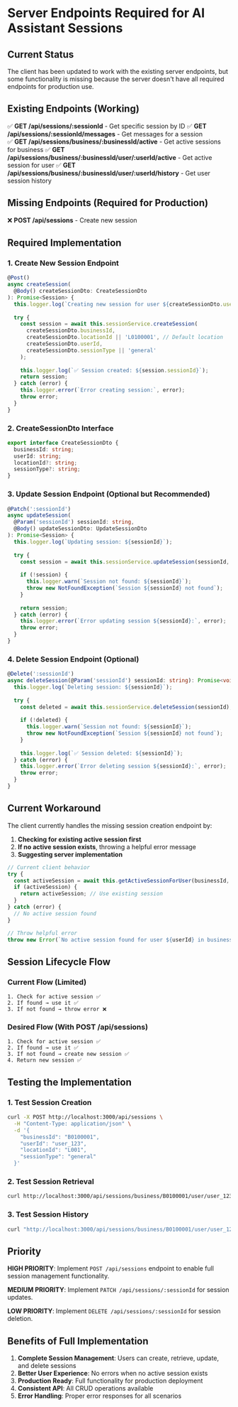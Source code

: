# Server Endpoints Required for AI Assistant Sessions

## Current Status

The client has been updated to work with the existing server endpoints, but some functionality is missing because the server doesn't have all required endpoints for production use.

## Existing Endpoints (Working)

✅ **GET /api/sessions/:sessionId** - Get specific session by ID
✅ **GET /api/sessions/:sessionId/messages** - Get messages for a session  
✅ **GET /api/sessions/business/:businessId/active** - Get active sessions for business
✅ **GET /api/sessions/business/:businessId/user/:userId/active** - Get active session for user
✅ **GET /api/sessions/business/:businessId/user/:userId/history** - Get user session history

## Missing Endpoints (Required for Production)

❌ **POST /api/sessions** - Create new session

## Required Implementation

### 1. Create New Session Endpoint

```typescript
@Post()
async createSession(
  @Body() createSessionDto: CreateSessionDto
): Promise<Session> {
  this.logger.log(`Creating new session for user ${createSessionDto.userId} in business ${createSessionDto.businessId}`);
  
  try {
    const session = await this.sessionService.createSession(
      createSessionDto.businessId,
      createSessionDto.locationId || 'L0100001', // Default location
      createSessionDto.userId,
      createSessionDto.sessionType || 'general'
    );
    
    this.logger.log(`✅ Session created: ${session.sessionId}`);
    return session;
  } catch (error) {
    this.logger.error(`Error creating session:`, error);
    throw error;
  }
}
```

### 2. CreateSessionDto Interface

```typescript
export interface CreateSessionDto {
  businessId: string;
  userId: string;
  locationId?: string;
  sessionType?: string;
}
```

### 3. Update Session Endpoint (Optional but Recommended)

```typescript
@Patch(':sessionId')
async updateSession(
  @Param('sessionId') sessionId: string,
  @Body() updateSessionDto: UpdateSessionDto
): Promise<Session> {
  this.logger.log(`Updating session: ${sessionId}`);
  
  try {
    const session = await this.sessionService.updateSession(sessionId, updateSessionDto);
    
    if (!session) {
      this.logger.warn(`Session not found: ${sessionId}`);
      throw new NotFoundException(`Session ${sessionId} not found`);
    }
    
    return session;
  } catch (error) {
    this.logger.error(`Error updating session ${sessionId}:`, error);
    throw error;
  }
}
```

### 4. Delete Session Endpoint (Optional)

```typescript
@Delete(':sessionId')
async deleteSession(@Param('sessionId') sessionId: string): Promise<void> {
  this.logger.log(`Deleting session: ${sessionId}`);
  
  try {
    const deleted = await this.sessionService.deleteSession(sessionId);
    
    if (!deleted) {
      this.logger.warn(`Session not found: ${sessionId}`);
      throw new NotFoundException(`Session ${sessionId} not found`);
    }
    
    this.logger.log(`✅ Session deleted: ${sessionId}`);
  } catch (error) {
    this.logger.error(`Error deleting session ${sessionId}:`, error);
    throw error;
  }
}
```

## Current Workaround

The client currently handles the missing session creation endpoint by:

1. **Checking for existing active session first**
2. **If no active session exists**, throwing a helpful error message
3. **Suggesting server implementation**

```javascript
// Current client behavior
try {
  const activeSession = await this.getActiveSessionForUser(businessId, userId);
  if (activeSession) {
    return activeSession; // Use existing session
  }
} catch (error) {
  // No active session found
}

// Throw helpful error
throw new Error(`No active session found for user ${userId} in business ${businessId}. Server needs to implement session creation endpoint (POST /api/sessions) or ensure users have active sessions.`);
```

## Session Lifecycle Flow

### Current Flow (Limited)
```
1. Check for active session ✅
2. If found → use it ✅
3. If not found → throw error ❌
```

### Desired Flow (With POST /api/sessions)
```
1. Check for active session ✅
2. If found → use it ✅
3. If not found → create new session ✅
4. Return new session ✅
```

## Testing the Implementation

### 1. Test Session Creation
```bash
curl -X POST http://localhost:3000/api/sessions \
  -H "Content-Type: application/json" \
  -d '{
    "businessId": "B0100001",
    "userId": "user_123",
    "locationId": "L001",
    "sessionType": "general"
  }'
```

### 2. Test Session Retrieval
```bash
curl http://localhost:3000/api/sessions/business/B0100001/user/user_123/active
```

### 3. Test Session History
```bash
curl "http://localhost:3000/api/sessions/business/B0100001/user/user_123/history?limit=20"
```

## Priority

**HIGH PRIORITY**: Implement `POST /api/sessions` endpoint to enable full session management functionality.

**MEDIUM PRIORITY**: Implement `PATCH /api/sessions/:sessionId` for session updates.

**LOW PRIORITY**: Implement `DELETE /api/sessions/:sessionId` for session deletion.

## Benefits of Full Implementation

1. **Complete Session Management**: Users can create, retrieve, update, and delete sessions
2. **Better User Experience**: No errors when no active session exists
3. **Production Ready**: Full functionality for production deployment
4. **Consistent API**: All CRUD operations available
5. **Error Handling**: Proper error responses for all scenarios
